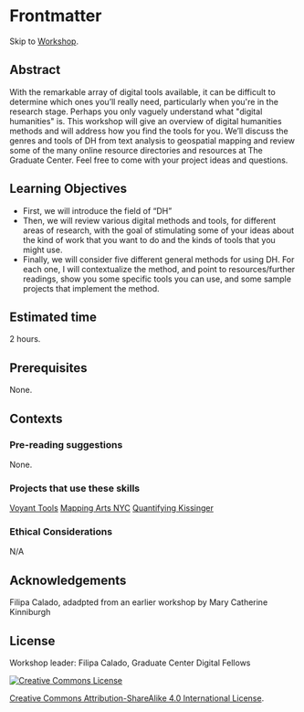 # Frontmatter

Skip to [Workshop](ToolsofDH-Filipa.pptx).

## Abstract

With the remarkable array of digital tools available, it can be difficult to determine which ones you’ll really need, particularly when you're in the research stage. Perhaps you only vaguely understand what "digital humanities" is. This workshop will give an overview of digital humanities methods and will address how you find the tools for you. We’ll discuss the genres and tools of DH from text analysis to geospatial mapping and review some of the many online resource directories and resources at The Graduate Center. Feel free to come with your project ideas and questions.

## Learning Objectives

- First, we will introduce the field of “DH”
- Then, we will review various digital methods and tools, for different areas of research, with the goal of stimulating some of your ideas about the kind of work that you want to do and the kinds of tools that you might use. 
- Finally, we will consider five different general methods for using DH. For each one, I will contextualize the method, and point to resources/further readings, show you some specific tools you can use, and some sample projects that implement the method.

## Estimated time

2 hours.

## Prerequisites

None.

## Contexts

### Pre-reading suggestions

None.

### Projects that use these skills

[Voyant Tools](www.voyant-tools.com )
[Mapping Arts NYC](http://gcdiprojects.org/MappingArtsNYC/&sa=D&source=editors&ust=1621208859217000&usg=AOvVaw0Yh5Zf3kDOo2sXiCbqlL0p)
[Quantifying Kissinger](https://blog.quantifyingkissinger.com/)


### Ethical Considerations

 N/A

## Acknowledgements

Filipa Calado, adadpted from an earlier workshop by Mary Catherine Kinniburgh

## License

Workshop leader: Filipa Calado, Graduate Center Digital Fellows

[![Creative Commons License](https://i.creativecommons.org/l/by-sa/4.0/88x31.png)](http://creativecommons.org/licenses/by-sa/4.0/)

[Creative Commons Attribution-ShareAlike 4.0 International License](http://creativecommons.org/licenses/by-sa/4.0/).
